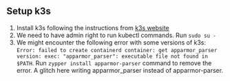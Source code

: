 ## Setup k3s

1. Install k3s following the instructions from [k3s website](https://k3s.io/)
2. We need to have admin right to run kubectl commands. Run `sudo su -`
3. We might encounter the following error with some versions of k3s: `Error: failed to create containerd container: get apparmor_parser version: exec: "apparmor_parser": executable file not found in $PATH`. Run `zypper install apparmor-parser` command to remove the error. A glitch here writing apparmor_parser instead of apparmor-parser.